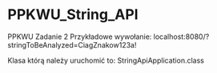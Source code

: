 # PPKWU_String_API
PPKWU Zadanie 2
Przykładowe wywołanie: localhost:8080/?stringToBeAnalyzed=CiagZnakow123a$!$

Klasa którą należy uruchomić to: StringApiApplication.class
